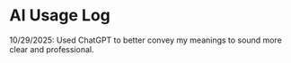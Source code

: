 ﻿# AI Usage Log
10/29/2025: Used ChatGPT to better convey my meanings to sound more clear and professional.
